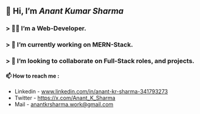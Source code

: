 ## 👋 Hi, I’m **_Anant Kumar Sharma_**
### > 👨‍💻 I’m a Web-Developer.
### > 🌱 I’m currently working on MERN-Stack.
### > 🤝 I’m looking to collaborate on Full-Stack roles, and projects.

#### 📫 How to reach me :
 - Linkedin - www.linkedin.com/in/anant-kr-sharma-341793273
 - Twitter - https://x.com/Anant_K_Sharma
 - Mail - anantkrsharma.work@gmail.com
<!---
AnantKrSharma/AnantKrSharma is a ✨ special ✨ repository because its `README.md` (this file) appears on your GitHub profile.
You can click the Preview link to take a look at your changes.
--->
